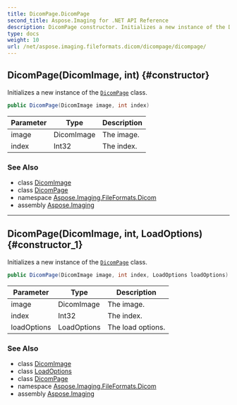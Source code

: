```yaml
---
title: DicomPage.DicomPage
second_title: Aspose.Imaging for .NET API Reference
description: DicomPage constructor. Initializes a new instance of the DicomPage class
type: docs
weight: 10
url: /net/aspose.imaging.fileformats.dicom/dicompage/dicompage/
---
```

## DicomPage(DicomImage, int) {#constructor}

Initializes a new instance of the [`DicomPage`](../) class.

```csharp
public DicomPage(DicomImage image, int index)
```

| Parameter | Type | Description |
| --- | --- | --- |
| image | DicomImage | The image. |
| index | Int32 | The index. |

### See Also

* class [DicomImage](../../dicomimage/)
* class [DicomPage](../)
* namespace [Aspose.Imaging.FileFormats.Dicom](../../dicompage/)
* assembly [Aspose.Imaging](../../../)

---

## DicomPage(DicomImage, int, LoadOptions) {#constructor_1}

Initializes a new instance of the [`DicomPage`](../) class.

```csharp
public DicomPage(DicomImage image, int index, LoadOptions loadOptions)
```

| Parameter | Type | Description |
| --- | --- | --- |
| image | DicomImage | The image. |
| index | Int32 | The index. |
| loadOptions | LoadOptions | The load options. |

### See Also

* class [DicomImage](../../dicomimage/)
* class [LoadOptions](../../../aspose.imaging/loadoptions/)
* class [DicomPage](../)
* namespace [Aspose.Imaging.FileFormats.Dicom](../../dicompage/)
* assembly [Aspose.Imaging](../../../)


